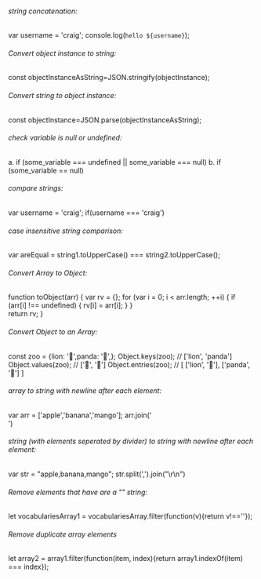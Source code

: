 ###### string concatenation:
var username = 'craig';
console.log(`hello ${username}`);

###### Convert object instance to string:
const objectInstanceAsString=JSON.stringify(objectInstance);

###### Convert string to object instance:
const objectInstance=JSON.parse(objectInstanceAsString);

###### check variable is null or undefined:
a. if (some_variable === undefined || some_variable === null)
b. if (some_variable == null)

###### compare strings:
var username = 'craig';
if(username === 'craig')
###### case insensitive string comparison:
var areEqual = string1.toUpperCase() === string2.toUpperCase();
###### Convert Array to Object:
function toObject(arr) 
{
  var rv = {};
  for (var i = 0; i < arr.length; ++i)
  {
    if (arr[i] !== undefined) 
    {
      rv[i] = arr[i];
    }
  }  
  return rv;
}

###### Convert Object to an Array:
const zoo = {lion: '🦁',panda: '🐼',};
Object.keys(zoo);
// ['lion', 'panda']
Object.values(zoo);
// ['🦁', '🐼']
Object.entries(zoo);
// [ ['lion', '🦁'], ['panda', '🐼'] ]

###### array to string with newline after each element:
var arr = ['apple','banana','mango'];
arr.join('<br/>')

###### string (with elements seperated by divider) to string with newline after each element:
var str = "apple,banana,mango";
str.split(',').join("\r\n")

###### Remove elements that have are a "" string:
let vocabulariesArray1 = vocabulariesArray.filter(function(v){return v!==''});

###### Remove duplicate array elements
let array2 = array1.filter(function(item, index){return array1.indexOf(item) === index});